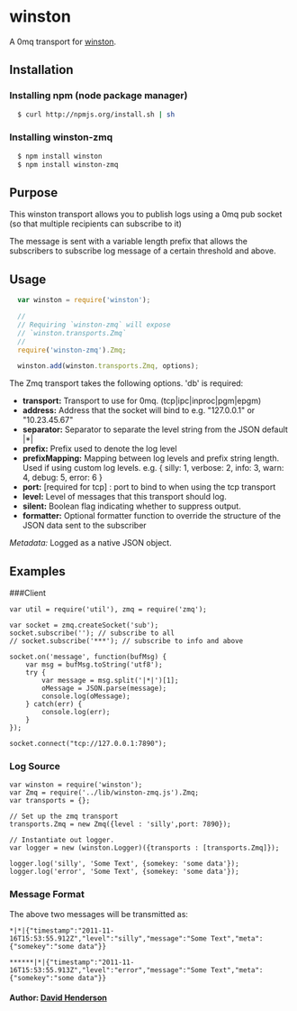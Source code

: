 # winston

A 0mq transport for [winston][0].

## Installation

### Installing npm (node package manager)

``` bash
  $ curl http://npmjs.org/install.sh | sh
```

### Installing winston-zmq

``` bash
  $ npm install winston
  $ npm install winston-zmq
```

## Purpose

This winston transport allows you to publish logs using a 0mq pub socket (so that multiple recipients can subscribe to it)

The message is sent with a variable length prefix that allows the subscribers to subscribe log message of a certain threshold and above.

## Usage
``` js
  var winston = require('winston');

  //
  // Requiring `winston-zmq` will expose
  // `winston.transports.Zmq`
  //
  require('winston-zmq').Zmq;

  winston.add(winston.transports.Zmq, options);
```

The Zmq transport takes the following options. 'db' is required:


* __transport:__ Transport to use for 0mq. (tcp|ipc|inproc|pgm|epgm)
* __address:__ Address that the socket will bind to e.g. "127.0.0.1" or "10.23.45.67"
* __separator:__ Separator to separate the level string from the JSON default |*|
* __prefix:__ Prefix used to denote the log level
* __prefixMapping:__ Mapping between log levels and prefix string length. Used if using custom log levels. e.g. { silly: 1, verbose: 2, info: 3, warn: 4, debug: 5, error: 6 }
* __port:__ [required for tcp] : port to bind to when using the tcp transport  
* __level:__ Level of messages that this transport should log.
* __silent:__ Boolean flag indicating whether to suppress output.
* __formatter:__ Optional formatter function to override the structure of the JSON data sent to the subscriber

*Metadata:* Logged as a native JSON object.

## Examples

###Client 
```
var util = require('util'), zmq = require('zmq');

var socket = zmq.createSocket('sub');
socket.subscribe(''); // subscribe to all
// socket.subscribe('***'); // subscribe to info and above

socket.on('message', function(bufMsg) {
    var msg = bufMsg.toString('utf8');
    try {
        var message = msg.split('|*|')[1];
        oMessage = JSON.parse(message);
        console.log(oMessage);
    } catch(err) {
        console.log(err);
    }
});

socket.connect("tcp://127.0.0.1:7890");
```

### Log Source

```
var winston = require('winston');
var Zmq = require('../lib/winston-zmq.js').Zmq;
var transports = {};

// Set up the zmq transport
transports.Zmq = new Zmq({level : 'silly',port: 7890});

// Instantiate out logger.
var logger = new (winston.Logger)({transports : [transports.Zmq]});

logger.log('silly', 'Some Text', {somekey: 'some data'});
logger.log('error', 'Some Text', {somekey: 'some data'});
```

### Message Format

The above two messages will be transmitted as:

```
*|*|{"timestamp":"2011-11-16T15:53:55.912Z","level":"silly","message":"Some Text","meta":{"somekey":"some data"}}
```

```
******|*|{"timestamp":"2011-11-16T15:53:55.913Z","level":"error","message":"Some Text","meta":{"somekey":"some data"}}
```





#### Author: [David Henderson](http://twitter.com/@DHDev)

[0]: https://github.com/indexzero/winston